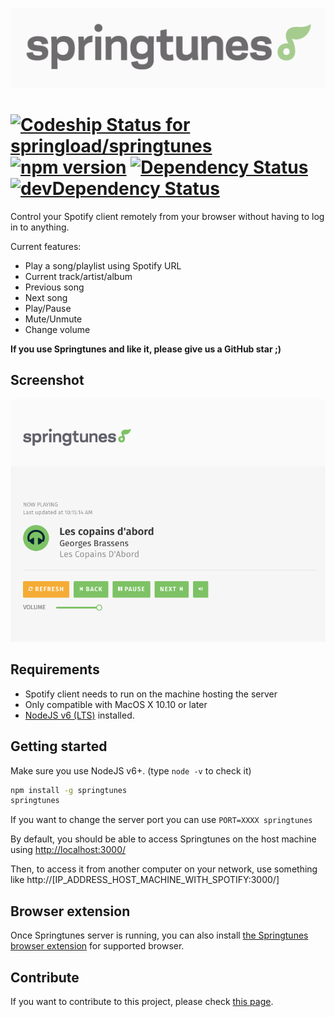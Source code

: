 ![Logo Springtunes](/screenshots/logo_springtunes.png?raw=true "Logo Springtunes")

# [ ![Codeship Status for springload/springtunes](https://codeship.com/projects/4be56cd0-a6df-0133-dffd-1a5a40261798/status?branch=master)](https://codeship.com/projects/130070) [![npm version](https://badge.fury.io/js/springtunes.svg)](https://badge.fury.io/js/springtunes) [![Dependency Status](https://david-dm.org/springload/springtunes.svg?style=flat-square)](https://david-dm.org/springload/springtunes.svg) [![devDependency Status](https://david-dm.org/springload/springtunes/dev-status.svg?style=flat-square)](https://david-dm.org/springload/springtunes#info=devDependencies)
Control your Spotify client remotely from your browser without having to log in to anything.

Current features:
- Play a song/playlist using Spotify URL
- Current track/artist/album
- Previous song
- Next song
- Play/Pause
- Mute/Unmute
- Change volume

**If you use Springtunes and like it, please give us a GitHub star ;)**

## Screenshot
![Screenshot Springtunes](/screenshots/sc_springtunes.png?raw=true "Screenshot Springtunes")

## Requirements
- Spotify client needs to run on the machine hosting the server
- Only compatible with MacOS X 10.10 or later
- [NodeJS v6 (LTS)](https://nodejs.org/en/) installed.

## Getting started

Make sure you use NodeJS v6+. (type `node -v` to check it)

```sh
npm install -g springtunes
springtunes
```

If you want to change the server port you can use `PORT=XXXX springtunes`

By default, you should be able to access Springtunes on the host machine using [http://localhost:3000/](http://localhost:3000/)

Then, to access it from another computer on your network, use something like http://[IP_ADDRESS_HOST_MACHINE_WITH_SPOTIFY:3000/]

## Browser extension

Once Springtunes server is running, you can also install [the Springtunes browser extension](https://github.com/springload/springtunes-webextension/) for supported browser.

## Contribute

If you want to contribute to this project, please check [this page](./CONTRIBUTING.md).

